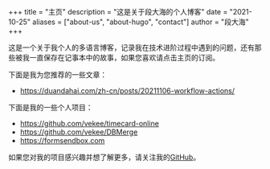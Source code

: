 +++
title = "主页"
description = "这是关于段大海的个人博客"
date = "2021-10-25"
aliases = ["about-us", "about-hugo", "contact"]
author = "段大海"
+++

这是一个关于我个人的多语言博客，记录我在技术进阶过程中遇到的问题，还有那些被我一直保存在记事本中的故事，如果您喜欢请点击主页的订阅。

下面是我为您推荐的一些文章：

* https://duandahai.com/zh-cn/posts/20211106-workflow-actions/


下面是我的一些个人项目：

* https://github.com/vekee/timecard-online
* https://github.com/vekee/DBMerge
* https://formsendbox.com


如果您对我的项目感兴趣并想了解更多，请关注我的[GitHub](https://github.com/vekee)。
